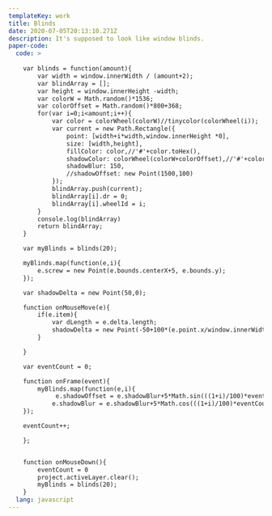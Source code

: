 ```yaml
---
templateKey: work
title: Blinds
date: 2020-07-05T20:13:10.271Z
description: It's supposed to look like window blinds.
paper-code:
  code: >
    
    var blinds = function(amount){
    	var width = window.innerWidth / (amount+2);
    	var blindArray = [];
    	var height = window.innerHeight -width;
    	var colorW = Math.random()*1536;
    	var colorOffset = Math.random()*800+368;
    	for(var i=0;i<amount;i++){
    		var color = colorWheel(colorW)//tinycolor(colorWheel(i));
    		var current = new Path.Rectangle({
    			point: [width+i*width,window.innerHeight *0],
    			size: [width,height],
    			fillColor: color,//'#'+color.toHex(),
    			shadowColor: colorWheel(colorW+colorOffset),//'#'+color.complement().toHex(),
    			shadowBlur: 150,
    			//shadowOffset: new Point(1500,100)
    		});
    		blindArray.push(current);
    		blindArray[i].dr = 0;
    		blindArray[i].wheelId = i;
    	}
    	console.log(blindArray)
    	return blindArray;
    }

    var myBlinds = blinds(20);

    myBlinds.map(function(e,i){
    	e.screw = new Point(e.bounds.centerX+5, e.bounds.y);
    });

    var shadowDelta = new Point(50,0);

    function onMouseMove(e){
    	if(e.item){
    		var dLength = e.delta.length;
    		shadowDelta = new Point(-50+100*(e.point.x/window.innerWidth),-50+100*(e.point.y/window.innerHeight));
    	}

    }

    var eventCount = 0;

    function onFrame(event){
    	myBlinds.map(function(e,i){
    		 e.shadowOffset = e.shadowBlur+5*Math.sin(((1+i)/100)*eventCount)
    		e.shadowBlur = e.shadowBlur+5*Math.cos(((1+i)/100)*eventCount)
    });

    eventCount++;

    };


    function onMouseDown(){
    	eventCount = 0
    	project.activeLayer.clear();
    	myBlinds = blinds(20);
    }
  lang: javascript
---
```

